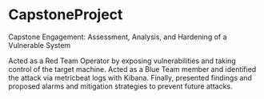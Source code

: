# CapstoneProject

Capstone Engagement: Assessment, Analysis, and Hardening of a Vulnerable System

Acted as a Red Team Operator by exposing vulnerabilities and taking control of the target machine.
Acted as a Blue Team member and identified the attack via metricbeat logs with Kibana.
Finally, presented findings and proposed alarms and mitigation strategies to prevent future attacks.
